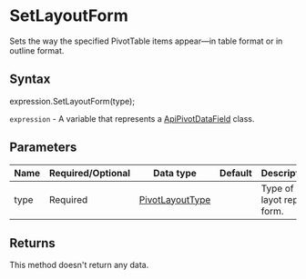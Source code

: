 # SetLayoutForm

Sets the way the specified PivotTable items appear—in table format or in outline format.

## Syntax

expression.SetLayoutForm(type);

`expression` - A variable that represents a [ApiPivotDataField](../ApiPivotDataField.md) class.

## Parameters

| **Name** | **Required/Optional** | **Data type** | **Default** | **Description** |
| ------------- | ------------- | ------------- | ------------- | ------------- |
| type | Required | [PivotLayoutType](../../Enumeration/PivotLayoutType.md) |  | Type of layot report form. |

## Returns

This method doesn't return any data.
